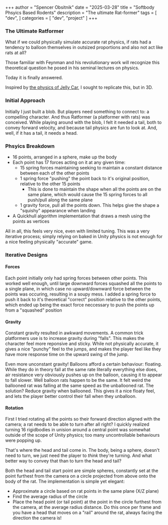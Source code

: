 +++
author = "Spencer Obsitnik"
date = "2025-03-28"
title = "Softbody Phsyics Based Rodents"
description = "The ultimate Rat-former"
tags = [
  "dev",
]
categories = [
    "dev",
    "project"
]
+++

### The Ultimate Ratformer

What if we could physically simulate accurate rat physics, if rats had a tendency to balloon themselves in outsized proportions and also not act like rats at all?

Those familiar with Feynman and his revolutionary work will recognize this theoretical question he posed in his seminal lectures on physics.

Today it is finally answered.

Inspired by [the physics of Jelly Car](https://www.youtube.com/watch?v=3OmkehAJoyo), I sought to replicate this, but in 3D.

### Initial Approach

Initially I just built a blob.  But players need something to connect to: a compelling character.  And thus Ratformer (a platformer with rats) was conceived.  While playing around with the blob, I felt it needed a tail, both to convey forward velocity, and because tail physics are fun to look at.  And, well, if it has a tail, it needs a head.

### Phsyics Breakdown

- 16 points, arranged in a sphere, make up the body
- Each point has 17 forces acting on it at any given time:
  - 15 spring forces maintaining seeking to maintain a constant distance between each of the other points
  - 1 spring force "pushing" the point back to it's original position, relative to the other 15 points
    - This is done to maintain the shape when all the points are on the same plane, which would cause the 15 spring forces to all push/pull along the same plane
  - 1 gravity force, pull all the points down.  This helps give the shape a "squishy" appearance when landing
- A Quickhull algorithm implementation that draws a mesh using the points as vertices

All in all, this feels very nice, even with limited tuning.  This was a very iterative process; simply relying on baked in Unity physics is not enough for a nice feeling physically "accurate" game.

### Iterative Designs
#### Forces
Each point initially only had spring forces between other points.  This worked well enough, until large downward forces squashed all the points to a single plane, in which case no upward/downward force between the points was occuring, resulting in a soupy mess.
I added a spring force to push it back to it's theoretical "correct" position relative to the other points, which ended up being the exact force neccessary to push the points up from a "squashed" position

#### Gravity
Constant gravity resulted in awkward movements.  A common trick platformers use is to increase gravity during "falls".  This makes the character feel more reponsive and sticky.  While not physically accurate, it gives a nice "punchy" feel to the jumps, and makes the player feel like they have more response time on the upward swing of the jump.

Even more unconstant gravity!  Balloons afford a certain behaviour: floating.  While they do in theory fall at the same rate literally everything else does, air resistance very obviously pushes up on the balloon, causing it to appear to fall slower.  Well balloon rats happen to be the same.  It felt weird the ballooned rat was falling at the same speed as the unballooned rat.  The solution?  Reduce gravity when ballooned.  This gives it a nice floaty feel, and lets the player better control their fall when they unballoon.

#### Rotation
First I tried rotating all the points so their forward direction aligned with the camera; a rat needs to be able to turn after all right?  I quickly realized turning 16 rigidbodies in unision around a central point was somewhat outside of the scope of Unity physics;  too many uncontrollable behaviours were popping up.

That's where the head and tail come in.  The body, being a sphere, doesn't need to turn, we just need the player to *think* they're turning.  And what better way to convey that than to turn the head and tail?

Both the head and tail start point are simple spheres, constantly set at the point furthest from the camera on a circle projected from above onto the body of the rat.  The implementation is simple yet elegant:
- Approximate a circle based on rat points in the same plane (X/Z plane)
- Find the average radius of the circle
- Place the head point (or tail point) at the point in the circle furthest from the camera, at the average radius distance.  Do this once per frame and you have a head that moves on a "rail" around the rat, always facing the direction the camera is!
